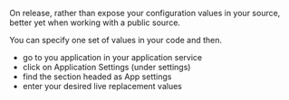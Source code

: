 On release, rather than expose your configuration values in your source, better yet when working with a public source.

You can specify one set of values in your code and then.

- go to you application in your application service  
- click on Application Settings (under settings)  
- find the section headed as App settings  
- enter your desired live replacement values